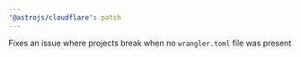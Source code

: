 ```yaml
---
'@astrojs/cloudflare': patch
---
```


Fixes an issue where projects break when no `wrangler.toml` file was present
